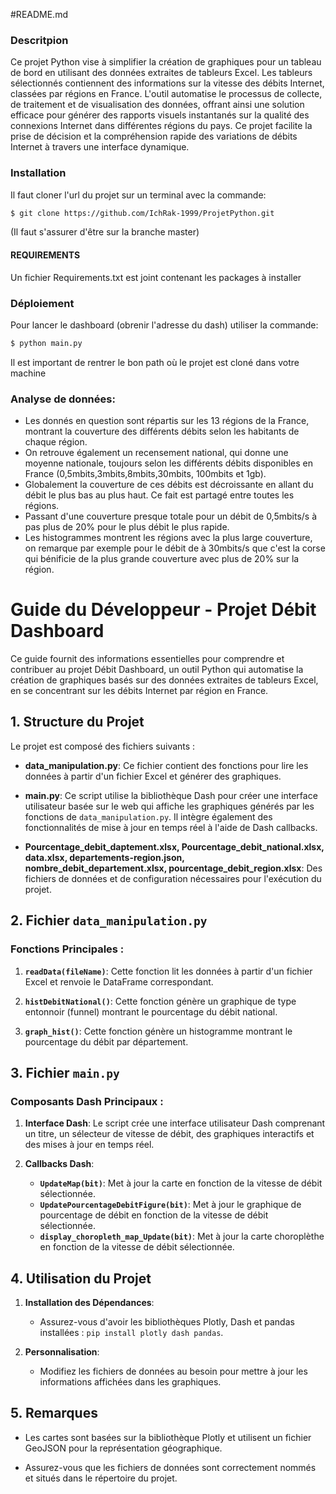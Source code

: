 #README.md

### Descritpion
Ce projet Python vise à simplifier la création de graphiques pour un tableau de bord en utilisant des données extraites de tableurs Excel. Les tableurs sélectionnés contiennent des informations sur la vitesse des débits Internet, classées par régions en France. L'outil automatise le processus de collecte, de traitement et de visualisation des données, offrant ainsi une solution efficace pour générer des rapports visuels instantanés sur la qualité des connexions Internet dans différentes régions du pays. Ce projet facilite la prise de décision et la compréhension rapide des variations de débits Internet à travers une interface dynamique.

###  Installation
Il faut cloner l'url du projet sur un terminal avec la commande:
```bash
$ git clone https://github.com/IchRak-1999/ProjetPython.git
```
(Il faut s'assurer d'être sur la branche master)

####  **REQUIREMENTS**
Un fichier Requirements.txt est joint contenant les packages à installer

### Déploiement
Pour lancer le dashboard (obrenir l'adresse du dash) utiliser la commande:
```bash
$ python main.py
```
Il est important de rentrer le bon path où le projet est cloné dans votre machine

### Analyse de données:

- Les donnés en question sont répartis sur les 13 régions de la France, montrant la couverture des différents débits selon les habitants de chaque région.
- On retrouve également un recensement national, qui donne une moyenne nationale, toujours selon les différents débits disponibles en France (0,5mbits,3mbits,8mbits,30mbits, 100mbits et 1gb).
- Globalement la couverture de ces débits est décroissante en allant du débit le plus bas au plus haut. Ce fait est partagé entre toutes les régions.
- Passant d'une couverture presque totale pour un débit de 0,5mbits/s à pas plus de 20% pour le plus débit le plus rapide.
- Les histogrammes montrent les régions avec la plus large couverture, on remarque par exemple pour le débit de à 30mbits/s que c'est la corse qui bénificie de la plus grande couverture avec plus de 20% sur la région.

# Guide du Développeur - Projet Débit Dashboard

Ce guide fournit des informations essentielles pour comprendre et contribuer au projet Débit Dashboard, un outil Python qui automatise la création de graphiques basés sur des données extraites de tableurs Excel, en se concentrant sur les débits Internet par région en France.

## 1. Structure du Projet

Le projet est composé des fichiers suivants :

- **data_manipulation.py**: Ce fichier contient des fonctions pour lire les données à partir d'un fichier Excel et générer des graphiques.

- **main.py**: Ce script utilise la bibliothèque Dash pour créer une interface utilisateur basée sur le web qui affiche les graphiques générés par les fonctions de `data_manipulation.py`. Il intègre également des fonctionnalités de mise à jour en temps réel à l'aide de Dash callbacks.

- **Pourcentage_debit_daptement.xlsx, Pourcentage_debit_national.xlsx, data.xlsx, departements-region.json, nombre_debit_departement.xlsx, pourcentage_debit_region.xlsx**: Des fichiers de données et de configuration nécessaires pour l'exécution du projet.

## 2. Fichier `data_manipulation.py`

### Fonctions Principales :

1. **`readData(fileName)`**: Cette fonction lit les données à partir d'un fichier Excel et renvoie le DataFrame correspondant.

2. **`histDebitNational()`**: Cette fonction génère un graphique de type entonnoir (funnel) montrant le pourcentage du débit national.

3. **`graph_hist()`**: Cette fonction génère un histogramme montrant le pourcentage du débit par département.

## 3. Fichier `main.py`

### Composants Dash Principaux :

1. **Interface Dash**: Le script crée une interface utilisateur Dash comprenant un titre, un sélecteur de vitesse de débit, des graphiques interactifs et des mises à jour en temps réel.

2. **Callbacks Dash**:
    - **`UpdateMap(bit)`**: Met à jour la carte en fonction de la vitesse de débit sélectionnée.
    - **`UpdatePourcentageDebitFigure(bit)`**: Met à jour le graphique de pourcentage de débit en fonction de la vitesse de débit sélectionnée.
    - **`display_choropleth_map_Update(bit)`**: Met à jour la carte choroplèthe en fonction de la vitesse de débit sélectionnée.

## 4. Utilisation du Projet

1. **Installation des Dépendances**:
   - Assurez-vous d'avoir les bibliothèques Plotly, Dash et pandas installées : `pip install plotly dash pandas`.


2. **Personnalisation**:
   - Modifiez les fichiers de données au besoin pour mettre à jour les informations affichées dans les graphiques.

## 5. Remarques

- Les cartes sont basées sur la bibliothèque Plotly et utilisent un fichier GeoJSON pour la représentation géographique.

- Assurez-vous que les fichiers de données sont correctement nommés et situés dans le répertoire du projet.